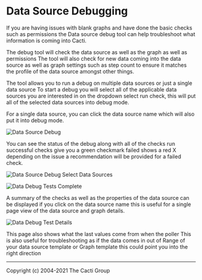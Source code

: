 # Data Source Debugging

If you are having issues with blank graphs and have done the basic checks such
as permissions the Data source debug tool can help troubleshoot what
information is coming into Cacti.

The debug tool will check the data source as well as the graph as well as
permissions The tool will also check for new data coming into the data
source as well as graph settings such as step count to ensure it matches
the profile of the data source amongst other things.

The tool allows you to run a debug on multiple data sources or just a single
data source To start a debug you will select all of the applicable
data sources you are interested in on the dropdown select run check, this will
put all of the selected data sources into debug mode.

For a single data source, you can click the data source name which will also
put it into debug mode.

![Data Source Debug](images/data-debug.png)

You can see the status of the debug along with all of the checks run
successful checks give you a green checkmark failed shows a red X
depending on the issue a recommendation will be provided for a failed check.

![Data Source Debug Select Data Sources](images/data-debug1.png)

![Data Debug Tests Complete](images/data-debug3.png)

A summary of the checks as well as the properties of the data source
can be displayed if you click on the data source name this is useful
for a single page view of the data source and graph details.

![Data Debug Test Details](images/data-debug4.png)

This page also shows what the last values come from when the poller
This is also useful for troubleshooting as if the data comes in out of
Range of your data source template or Graph template this could point you
into the right direction

---
Copyright (c) 2004-2021 The Cacti Group
